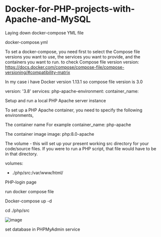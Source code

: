 # Docker-for-PHP-projects-with-Apache-and-MySQL

Laying down docker-compose YML file

docker-compose.yml

To set a docker-compose, you need first to select the Compose file versions you want to use, the services you want to provide, and the containers you want to run.
to check Compose file version version: https://docs.docker.com/compose/compose-file/compose-versioning/#compatibility-matrix

In my case i have Docker version 1.13.1 so compose file version is 3.0

version: '3.8'
services:
  php-apache-environment:
    container_name:
    
Setup and run a local PHP Apache server instance

To set up a PHP Apache container, you need to specify the following environments,

The container name
For example container_name: php-apache

The container image
image: php:8.0-apache

The volume - this will set up your present working src directory for your code/source files. If you were to run a PHP script, that file would have to be in that directory.

volumes:
  - ./php/src:/var/www/html/


PHP-login page 

run docker compose file

Docker-compose up -d

cd ./php/src

![image](https://user-images.githubusercontent.com/32263261/154813584-6dfeaef3-60f1-4b68-9ee1-ff3dc72da547.png)

set database in PHPMyAdmin service









    
    
